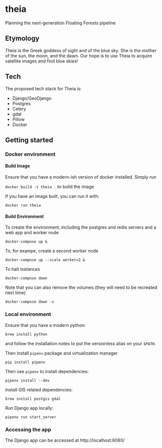 # theia
Planning the next-generation Floating Forests pipeline

## Etymology

Theia is the Greek goddess of sight and of the blue sky. She is the mother of the sun, the moon, and the dawn. Our hope is to use Theia to acquire satellite images and find blue skies!

## Tech

The proposed tech stack for Theia is:

* Django/GeoDjango
* Postgres
* Celery
* gdal
* Pillow
* Docker

## Getting started

### Docker environment

#### Build Image

Ensure that you have a modern-ish version of docker installed. Simply run

`docker build -t theia .` to build the image

If you have an image built, you can run it with:

`docker run theia`

#### Build Environment

To create the environment, including the postgres and redis servers and a web app and worker node

`docker-compose up &`

To, for exampe, create a second worker node

`docker-compose up --scale worker=2 &`

To halt instances

`docker-compose down`

Note that you can also remove the volumes (they will need to be recreated next time)

`docker-compose down -v`

### Local environment

Ensure that you have a modern python:

`brew install python`

and follow the installation notes to put the versionless alias on your `$PATH`.

Then install `pipenv` package and virtualization manager

`pip install pipenv`

Then use `pipenv` to install dependencies:

`pipenv install --dev`

Install GIS related dependencies:

`brew install postgis gdal`

Run Django app locally:

`pipenv run start_server`

### Accessing the app

The Django app can be accessed at http://localhost:8080/
